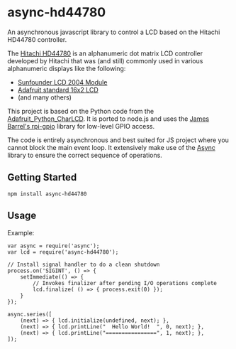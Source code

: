 # async-hd44780
An asynchronous javascript library to control a LCD based on the Hitachi HD44780 controller.

The [Hitachi HD44780](https://en.wikipedia.org/wiki/Hitachi_HD44780_LCD_controller) is an alphanumeric dot matrix LCD controller developed by Hitachi that was (and still) commonly used in various alphanumeric displays like the following:
* [Sunfounder LCD 2004 Module](https://www.sunfounder.com/lcd2004-module.html)
* [Adafruit standard 16x2 LCD](https://www.adafruit.com/product/181)
* (and many others)

This project is based on the Python code from the [Adafruit_Python_CharLCD](https://github.com/adafruit/Adafruit_Python_CharLCD). 
It is ported to node.js and uses the [James Barrel's rpi-gpio](https://github.com/JamesBarwell/rpi-gpio.js) library for low-level GPIO access.

The code is entirely asynchronous and best suited for JS project where you cannot block the main event loop. It extensively make use of the [Async](https://caolan.github.io/async/) library to ensure the correct sequence of operations. 

## Getting Started
```
npm install async-hd44780
```

## Usage
Example:
```
var async = require('async');
var lcd = require('async-hd44780');

// Install signal handler to do a clean shutdown
process.on('SIGINT', () => {
    setImmediate(() => {
        // Invokes finalizer after pending I/O operations complete
        lcd.finalize( () => { process.exit(0) });
    }
});

async.series([
    (next) => { lcd.initialize(undefined, next); },
    (next) => { lcd.printLine("  Hello World!  ", 0, next); },
    (next) => { lcd.printLine("================", 1, next); },
]);

```
